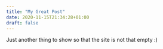 ```yaml
---
title: "My Great Post"
date: 2020-11-15T21:34:28+01:00
draft: false
---
```

Just another thing to show so that the site is not that empty :)
